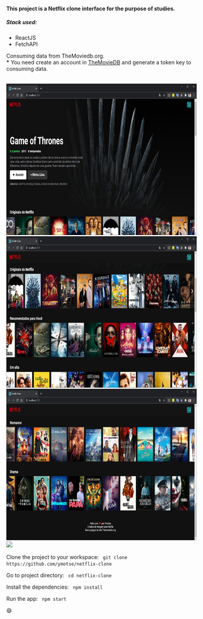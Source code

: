 
<h4>This project is a Netflix clone interface for the purpose of studies.</h4>


<h5>Stack used:</h5>
<ul>
	<li>ReactJS</li>
	<li>FetchAPI</li>
</ul>


<p>
	Consuming data from TheMoviedb.org. 
    <br/>
	<b>*</b> You need create an account in <a href="https://www.themoviedb.org/" target="_blank">TheMovieDB</a> and generate a token key to consuming data.
</p>
<br/>

<img src="https://raw.githubusercontent.com/ymotse/netflix-clone/master/previews/netflix_clone_001.png" width="800" height="400" />

<img src="https://raw.githubusercontent.com/ymotse/netflix-clone/master/previews/netflix_clone_002.png" width="800" height="400" />

<img src="https://raw.githubusercontent.com/ymotse/netflix-clone/master/previews/netflix_clone_003.png" width="800" height="400" />

<img src="https://github.com/ymotse/netflix-clone/blob/master/previews/netflix-clone.gif?raw=true" />
<br/>



Clone the project to your workspace:
``` git clone https://github.com/ymotse/netflix-clone```

Go to project directory:
``` cd netflix-clone```

Install the dependencies:
``` npm install```

Run the app:
``` npm start```

😄
